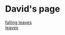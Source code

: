 <h1> David's page
  </h1>
<a href="https://github.com/davidcassel123/davidcassel123.github.io/blob/main/leaves-falling.html">falling leaves</a>

<br>
<a href="leaves-falling.html">leaves</a>
